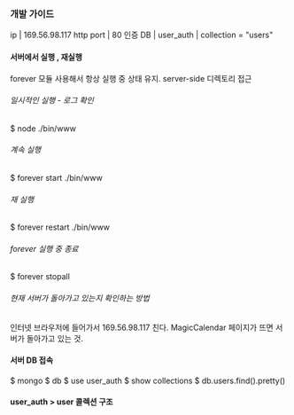 ### 개발 가이드
ip          | 169.56.98.117
http port   | 80
인증 DB      | user_auth | collection = "users"

#### 서버에서 실행 , 재실행
forever 모듈 사용해서 항상 실행 중 상태 유지.
server-side 디렉토리 접근

###### 일시적인 실행 - 로그 확인
$ node ./bin/www

###### 계속 실행
$ forever start ./bin/www

###### 재 실행
$ forever restart ./bin/www

###### forever 실행 중 종료
$ forever stopall

###### 현재 서버가 돌아가고 있는지 확인하는 방법
인터넷 브라우저에 들어가서 169.56.98.117 친다.
MagicCalendar 페이지가 뜨면 서버가 돌아가고 있는 것.

#### 서버 DB 접속
$ mongo
$ db
$ use user_auth
$ show collections
$ db.users.find().pretty()

#### user_auth > user 콜렉션 구조
